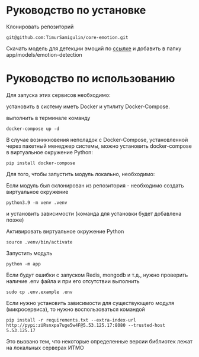 # Руководство по установке 

Клонировать репозиторий 

    git@github.com:TimurSamigulin/core-emotion.git


Скачать модель для детекции эмоций по [ссылке](https://drive.google.com/drive/folders/11DcQ9zA4S78VkNVfnheHlF4_6i8iJ0Nd?usp=sharing) и добавить в папку app/models/emotion-detection

# Руководство по использованию

Для запуска этих сервисов необходимо:

установить в систему иметь Docker и утилиту Docker-Compose.

выполнить в терминале команду

    docker-compose up -d

В случае возникновения неполадок с Docker-Compose, установленной через пакетный менеджер системы, можно установить docker-compose в виртуальное окружение Python:

    pip install docker-compose

Для того, чтобы запустить модуль локально, необходимо:

Если модуль был склонирован из репозитория - необходимо создать виртуальное окружение

    python3.9 -m venv .venv

и установить зависимости (команда для установки будет добавлена позже)

Активировать виртуальное окружение Python

    source .venv/bin/activate

Запустить модуль

    python -m app

Если будут ошибки с запуском Redis, mongodb и т.д., нужно проверить наличие .env файла и при его отсутствии выполнить

    sudo cp .env.example .env

Если нужно установить зависимости для существующего модуля (микросервиса), то нужно воспользоваться командой

    pip install -r requirements.txt --extra-index-url http://pypi:zURsnxpa7uge5w4F@5.53.125.17:8080 --trusted-host 5.53.125.17

Это вызвано тем, что некоторые определенные версии библиотек лежат на локальных серверах ИТМО

